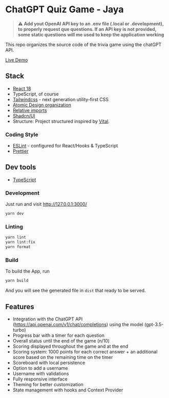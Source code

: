 # ChatGPT Quiz Game - Jaya

> :warning: **Add yout OpenAI API key to an .env file (.local or .development), to properly request que questions. If an API key is not provided, some static questions will me used to keep the application working**

This repo organizes the source code of the trivia game using the chatGPT API.

[Live Demo](https://thiagohiguchi.github.io/chatgpt-quiz-game/)

## Stack

- [React 18](https://beta.reactjs.org/)
- TypeScript, of course
- [Tailwindcss](https://tailwindcss.com/) - next generation utility-first CSS
- [Atomic Design organization](https://bradfrost.com/blog/post/atomic-web-design/)
- [Relative imports](https://github.com/vitejs/vite/issues/88#issuecomment-762415200)
- [Shadcn/UI](https://ui.shadcn.com)
- Structure: Project structured inspired by [Vital](https://vital.josepvidal.dev).

### Coding Style

- [ESLint](https://eslint.org/) - configured for React/Hooks & TypeScript
- [Prettier](https://prettier.io/)

## Dev tools

- [TypeScript](https://www.typescriptlang.org/)

### Development

Just run and visit http://127.0.0.1:3000/

```bash
yarn dev
```

### Linting

```bash
yarn lint
yarn lint:fix
yarn format
```

### Build

To build the App, run

```bash
yarn build
```

And you will see the generated file in `dist` that ready to be served.

## Features

- Integration with the ChatGPT API (https://api.openai.com/v1/chat/completions) using the model (gpt-3.5-turbo)
- Progress bar with a timer for each question
- Overall status until the end of the game (n/10)
- Scoring displayed throughout the game and at the end
- Scoring system: 1000 points for each correct answer + an additional score based on the remaining time on the timer
- Scoreboard with local persistence
- Option to add a username
- Username with validations
- Fully responsive interface
- Theming for better customization
- State management with hooks and Context Provider
